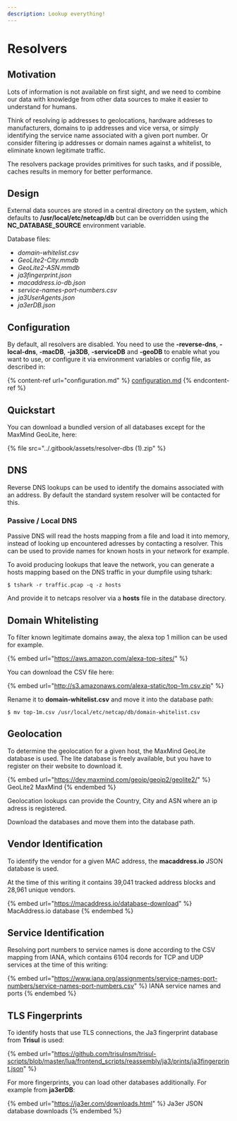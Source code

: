 ```yaml
---
description: Lookup everything!
---
```


# Resolvers

## Motivation

Lots of information is not available on first sight, and we need to combine our data with knowledge from other data sources to make it easier to understand for humans.

Think of resolving ip addresses to geolocations, hardware addreses to manufacturers, domains to ip addresses and vice versa, or simply identifying the service name associated with a given port number. Or consider filtering ip addresses or domain names against a whitelist, to eliminate known legitimate traffic.

The resolvers package provides primitives for such tasks, and if possible, caches results in memory for better performance.

## Design

External data sources are stored in a central directory on the system, which defaults to **/usr/local/etc/netcap/db** but can be overridden using the **NC\_DATABASE\_SOURCE** environment variable.

Database files:

* _domain-whitelist.csv_
* _GeoLite2-City.mmdb_
* _GeoLite2-ASN.mmdb_
* _ja3fingerprint.json_
* _macaddress.io-db.json_
* _service-names-port-numbers.csv_
* _ja3UserAgents.json_
* _ja3erDB.json_

## Configuration

By default, all resolvers are disabled. You need to use the **-reverse-dns**, **-local-dns**, **-macDB**, **-ja3DB**, **-serviceDB** and **-geoDB** to enable what you want to use, or configure it via environment variables or config file, as described in:

{% content-ref url="configuration.md" %}
[configuration.md](configuration.md)
{% endcontent-ref %}

## Quickstart

You can download a bundled version of all databases except for the MaxMind GeoLite, here:

{% file src="../.gitbook/assets/resolver-dbs (1).zip" %}

## DNS

Reverse DNS lookups can be used to identify the domains associated with an address. By default the standard system resolver will be contacted for this.

### Passive / Local DNS

Passive DNS will read the hosts mapping from a file and load it into memory, instead of looking up encountered adresses by contacting a resolver. This can be used to provide names for known hosts in your network for example.

To avoid producing lookups that leave the network, you can generate a hosts mapping based on the DNS traffic in your dumpfile using tshark:

```
$ tshark -r traffic.pcap -q -z hosts
```

And provide it to netcaps resolver via a **hosts** file in the database directory.

## Domain Whitelisting

To filter known legitimate domains away, the alexa top 1 million can be used for example.

{% embed url="https://aws.amazon.com/alexa-top-sites/" %}

You can download the CSV file here:

{% embed url="http://s3.amazonaws.com/alexa-static/top-1m.csv.zip" %}

Rename it to **domain-whitelist.csv** and move it into the database path:

```
$ mv top-1m.csv /usr/local/etc/netcap/db/domain-whitelist.csv
```

## Geolocation

To determine the geolocation for a given host, the MaxMind GeoLite database is used. The lite database is freely available, but you have to register on their website to download it.

{% embed url="https://dev.maxmind.com/geoip/geoip2/geolite2/" %}
GeoLite2 MaxMind
{% endembed %}

Geolocation lookups can provide the Country, City and ASN where an ip adress is registered.

Download the databases and move them into the database path.

## Vendor Identification

To identify the vendor for a given MAC address, the **macaddress.io** JSON database is used.

At the time of this writing it contains 39,041 tracked address blocks and 28,961 unique vendors.

{% embed url="https://macaddress.io/database-download" %}
MacAddress.io database
{% endembed %}

## Service Identification

Resolving port numbers to service names is done according to the CSV mapping from IANA, which contains 6104 records for TCP and UDP services at the time of this writing:

{% embed url="https://www.iana.org/assignments/service-names-port-numbers/service-names-port-numbers.csv" %}
IANA service names and ports
{% endembed %}

## TLS Fingerprints

To identify hosts that use TLS connections, the Ja3 fingerprint database from **Trisul** is used:

{% embed url="https://github.com/trisulnsm/trisul-scripts/blob/master/lua/frontend_scripts/reassembly/ja3/prints/ja3fingerprint.json" %}

For more fingerprints, you can load other databases additionally. For example from **ja3erDB**:

{% embed url="https://ja3er.com/downloads.html" %}
Ja3er JSON database downloads
{% endembed %}
